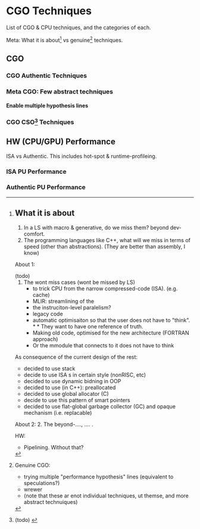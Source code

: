 # CGO Techniques
List of CGO & CPU techniques, and the categories of each.

Meta: What it is about[^whatabout] vs genuine[^genuine-cgo] techniques.

[^whatabout]:
      ## What it is about
      1. In a LS[^leansystem] with macro & generative, do we miss them? beyond dev-comfort.
      2. The programming languages like C++, what will we miss in terms of speed (other than abstractions). (They are better than assembly, I know)
      
      About 1:
      <!-- current-stack-only --> (todo) <!-- (also written below) As consequences of current "Design". The Design = the currnt design, done deentralised by distributed efforts, each one for themselves, in competiion, and by market forces, ... -->
      1. The wont miss cases (wont be missed by LS)
          * to trick CPU from the narrow compressed-code (ISA). (e.g. cache)
          * MLIR: streamlining of the
          * the instruciton-level paralelism?
          * legacy code
          * automatic optimisaiton so that the user does not have to "think".
                * <!-- (alternatuve: use multiple realisaitons! one can be used to test antoher! test-level latching, runtime-level latching, etc) -->
                * They want to have one reference of truth. <!-- nope. OO can do better. -->
          * Making old code, optimised for the new architecture (FORTRAN approach)
          * Or the mmodule that connects to it does not have to think

      As consequence of the current design of the rest:
      * decided to use stack
      * decide to use ISA s in certain style (nonRISC, etc)
      * decided to use dynamic bidning in OOP
      * decided to use (in C++): preallocated
      * decided to use global allocator (C)
      * decide to use this pattern of smart pointers
      * decided to use flat-global garbage collector (GC) and opaque mechanism (i.e. replacable)
      


      About 2:
      2. The beyond-...., .... .
      
      HW:
      * Pipelining. Without that?

[^genuine-cgo]: Genuine CGO:
    * trying multiple "performance hypothesis" lines (equivalent to speculations?)
    * wrewer
    * (note that these ar enot individual techniques, ut themse, and more abstract technuiques)

## CGO
### CGO Authentic Techniques
### Meta CGO: Few abstract techniques
#### Enable multiple hypothesis lines
### CGO CSO[^current-stack-only] Techniques
[^current-stack-only]: (todo) <!-- As consequences of current "Design". The Design = the currnt design, done deentralised by distributed efforts, each one for themselves, in competiion, and by market forces, -->


## HW (CPU/GPU) Performance
ISA vs Authentic.
This includes hot-spot & runtime-profileing.

### ISA PU Performance
### Authentic PU Performance

[^leansystem]: -

